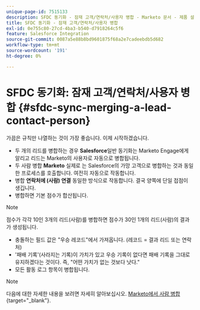 ```yaml
---
unique-page-id: 7515133
description: SFDC 동기화 - 잠재 고객/연락처/사용자 병합 - Marketo 문서 - 제품 설명서
title: SFDC 동기화 - 잠재 고객/연락처/사용자 병합
exl-id: 0e755c80-27cd-4ba3-b540-d7918264c5f6
feature: Salesforce Integration
source-git-commit: 0087a5e88b8bd9601875f68a2e7cadeebdb5d682
workflow-type: tm+mt
source-wordcount: '191'
ht-degree: 0%

---
```


# SFDC 동기화: 잠재 고객/연락처/사용자 병합 {#sfdc-sync-merging-a-lead-contact-person}

가끔은 규칙만 나열하는 것이 가장 좋습니다. 이제 시작하겠습니다.

* 두 개의 리드를 병합하는 경우 **Salesforce**&#x200B;일반 동기화는 Marketo Engage에게 알리고 리드는 Marketo의 사용자로 자동으로 병합됩니다.
* 두 사람 병합 **Marketo** 실제로 는 Salesforce의 가망 고객으로 병합하는 것과 동일한 프로세스를 호출합니다. 여전히 자동으로 작동합니다.
* 병합 **연락처에 (사람) 연결** 동일한 방식으로 작동합니다. 결국 양쪽에 단일 접점이 생깁니다.
* 병합하면 기본 점수가 합산됩니다.

>[!NOTE]
>
>점수가 각각 10인 3개의 리드(사람)를 병합하면 점수가 30인 1개의 리드(사람)의 결과가 생성됩니다.

* 충돌하는 필드 값은 &quot;우승 레코드&quot;에서 가져옵니다. (레코드 = 결과 리드 또는 연락처)
* &#39;패배 기록&#39;(사라지는 기록)이 가치가 있고 우승 기록이 없다면 패배 기록을 그대로 유지하겠다는 것이다. 즉, &quot;어떤 가치가 없는 것보다 낫다.&quot;
* 모든 활동 로그 항목이 병합됩니다.

>[!NOTE]
>
>다음에 대한 자세한 내용을 보려면 자세히 알아보십시오. [Marketo에서 사람 병합](/help/marketo/product-docs/core-marketo-concepts/smart-lists-and-static-lists/managing-people-in-smart-lists/find-and-merge-duplicate-people.md){target="_blank"}.
